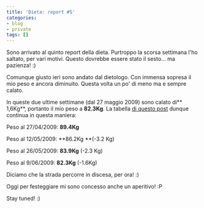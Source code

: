 ```yaml
---
title: 'Dieta: report #5'
categories:
- blog
- private
tags: []
---
```

Sono arrivato al quinto report della dieta. Purtroppo la scorsa settimana l'ho
saltato, per vari motivi. Questo dovrebbe essere stato il sesto... ma
pazienza! :)

Comunque giusto ieri sono andato dal dietologo. Con immensa sopresa il mio
peso e ancora diminuito. Questa volta un po' di meno ma e sempre calato.

In queste due ultime settimane (dal 27 maggio 2009) sono calato di** 1,6Kg**,
portanto il mio peso a **82.3Kg**. La tabella [di questo
post](http://www.diegor.it/2009/05/27/dieta-report-4/) dunque continua in
questa maniera:

Peso al 27/04/2009: **89.4Kg**

Peso al 12/05/2009: **86.2Kg **(-3.2 Kg)

Peso al 26/05/2009: **83.9Kg** (-2.3 Kg)

Peso al 9/06/2009: **82.3Kg** (-1.6Kg)

Diciamo che la strada percorre in discesa, per ora! :)

Oggi per festeggiare mi sono concesso anche un aperitivo! :P

Stay tuned! :)

